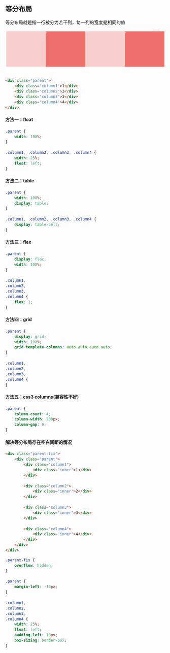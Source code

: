 ## 等分布局
等分布局就是指一行被分为若干列，每一列的宽度是相同的值

![等分布局](/images/css/layout/等分布局.png)	

```html
<div class="parent">
    <div class="column1">1</div>
    <div class="column2">2</div>
    <div class="column3">3</div>
    <div class="column4">4</div>
</div>
```

#### 方法一：float
```css
.parent {
    width: 100%;
}

.column1, .column2, .column3, .column4 {
    width: 25%;
    float: left;
}
```

#### 方法二：table
```css
.parent {
    width: 100%;
    display: table;
}

.column1, .column2, .column3, .column4 {
    display: table-cell;
}
```

#### 方法三：flex
```css
.parent {
    display: flex;
    width: 100%;
}

.column1,
.column2,
.column3,
.column4 {
    flex: 1;
}
```

#### 方法四：grid
```css
.parent {
    display: grid;
    width: 100%;
    grid-template-columns: auto auto auto auto;
}

.column1,
.column2,
.column3,
.column4 {
}
```

#### 方法五：css3 columns(兼容性不好)
```css
.parent {
    column-count: 4;
    column-width: 200px;
    column-gap: 0;
}
```

#### 解决等分布局存在空白间距的情况
```html
<div class="parent-fix">
    <div class="parent">
        <div class="column1">
            <div class="inner">1</div>
        </div>

        <div class="column2">
            <div class="inner">2</div>
        </div>

        <div class="column3">
            <div class="inner">3</div>
        </div>

        <div class="column4">
            <div class="inner">4</div>
        </div>
    </div>
</div>
```

```css
.parent-fix {
    overflow: hidden;
}

.parent {
    margin-left: -10px;
}

.column1,
.column2,
.column3,
.column4 {
    width: 25%;
    float: left;
    padding-left: 10px;
    box-sizing: border-box;
}

```